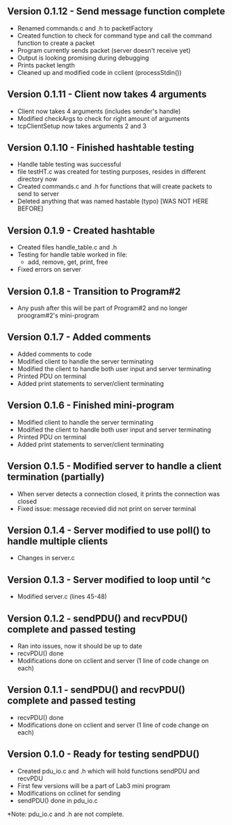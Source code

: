 ## Version 0.1.12 - Send message function complete
- Renamed commands.c and .h to packetFactory
- Created function to check for command type and call the command function to create a packet
- Program currently sends packet (server doesn't receive yet)
- Output is looking promising during debugging
- Prints packet length
- Cleaned up and modified code in cclient (processStdin())

## Version 0.1.11 - Client now takes 4 arguments
- Client now takes 4 arguments (includes sender's handle)
- Modified checkArgs to check for right amount of arguments
- tcpClientSetup now takes arguments 2 and 3

## Version 0.1.10 - Finished hashtable testing
- Handle table testing was successful
- file testHT.c was created for testing purposes, resides in different directory now
- Created commands.c and .h for functions that will create packets to send to server
- Deleted anything that was named hastable (typo) [WAS NOT HERE BEFORE]

## Version 0.1.9 - Created hashtable
- Created files handle_table.c and .h
- Testing for handle table worked in file:
    - add, remove, get, print, free
- Fixed errors on server

## Version 0.1.8 - Transition to Program#2
- Any push after this will be part of Program#2 and no longer proogram#2's mini-program

## Version 0.1.7 - Added comments
- Added comments to code
- Modified client to handle the server terminating
- Modified the client to handle both user input and server terminating
- Printed PDU on terminal
- Added print statements to server/client terminating

## Version 0.1.6 - Finished mini-program
- Modified client to handle the server terminating
- Modified the client to handle both user input and server terminating
- Printed PDU on terminal
- Added print statements to server/client terminating

## Version 0.1.5 - Modified server to handle a client termination (partially)
- When server detects a connection closed, it prints the connection was closed
- Fixed issue: message recevied did not print on server terminal

## Version 0.1.4 - Server modified to use poll() to handle multiple clients
- Changes in server.c

## Version 0.1.3 - Server modified to loop until ^c
- Modified server.c (lines 45-48)

## Version 0.1.2 - sendPDU() and recvPDU() complete and passed testing
- Ran into issues, now it should be up to date
- recvPDU() done
- Modifications done on cclient and server (1 line of code change on each)

## Version 0.1.1 - sendPDU() and recvPDU() complete and passed testing
- recvPDU() done
- Modifications done on cclient and server (1 line of code change on each)

## Version 0.1.0 - Ready for testing sendPDU()
- Created pdu_io.c and .h which will hold functions sendPDU and recvPDU
- First few versions will be a part of Lab3 mini program
- Modifications on cclinet for sending
- sendPDU() done in pdu_io.c

*Note: pdu_io.c and .h are not complete.